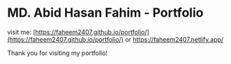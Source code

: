# MD. Abid Hasan Fahim - Portfolio

visit me: [https://faheem2407.github.io/portfolio/](https://faheem2407.github.io/portfolio/) or https://faheem2407.netlify.app/

Thank you for visiting my portfolio!
